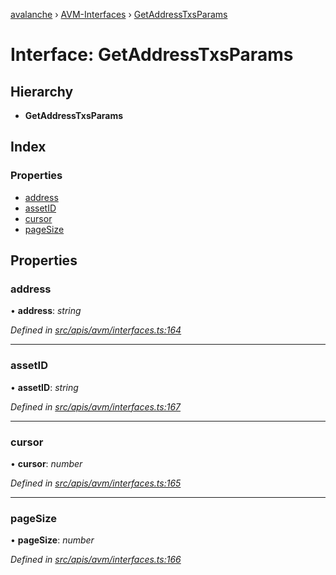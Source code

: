 [avalanche](../README.md) › [AVM-Interfaces](../modules/avm_interfaces.md) › [GetAddressTxsParams](avm_interfaces.getaddresstxsparams.md)

# Interface: GetAddressTxsParams

## Hierarchy

* **GetAddressTxsParams**

## Index

### Properties

* [address](avm_interfaces.getaddresstxsparams.md#address)
* [assetID](avm_interfaces.getaddresstxsparams.md#assetid)
* [cursor](avm_interfaces.getaddresstxsparams.md#cursor)
* [pageSize](avm_interfaces.getaddresstxsparams.md#pagesize)

## Properties

###  address

• **address**: *string*

*Defined in [src/apis/avm/interfaces.ts:164](https://github.com/ava-labs/avalanchejs/blob/4e59193/src/apis/avm/interfaces.ts#L164)*

___

###  assetID

• **assetID**: *string*

*Defined in [src/apis/avm/interfaces.ts:167](https://github.com/ava-labs/avalanchejs/blob/4e59193/src/apis/avm/interfaces.ts#L167)*

___

###  cursor

• **cursor**: *number*

*Defined in [src/apis/avm/interfaces.ts:165](https://github.com/ava-labs/avalanchejs/blob/4e59193/src/apis/avm/interfaces.ts#L165)*

___

###  pageSize

• **pageSize**: *number*

*Defined in [src/apis/avm/interfaces.ts:166](https://github.com/ava-labs/avalanchejs/blob/4e59193/src/apis/avm/interfaces.ts#L166)*
